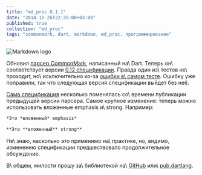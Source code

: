```yaml
---
title: "md_proc 0.1.1"
date: "2014-11-26T22:35:00+03:00"
published: true
collection: "md_proc"
tags: "commonmark, dart, markdown, md_proc, программирование"
---
```


![](/images/3rd-party/markdown-logo.png "Markdown logo")

Обновил [парсер CommonMark][commonmark], написанный на\ Dart. Теперь он\ соответствует версии [0.12 спецификации][spec].
Правда один из\ тестов не\ проходит, но\ исключительно из-за [ошибки в\ самом тесте][bug]. Ошибку уже поправили,
так что следующая версия спецификации выйдет без неё.

[Сама спецификация][spec] несколько поменялась со\ времени публикации предыдущей версии парсера. Самое крупное
изменение: теперь можно использовать вложенные emphasis и\ strong. Например:

~~~~~markdown
*Это *вложенный* emphasis*

**Это **вложенный** strong**
~~~~~

Не\ знаю, насколько это применимо на\ практике, но, видимо, изменению спецификации предшествовало продолжительное
обсуждение.

В\ общем, милости прошу за\ библиотекой на\ [GitHub] или\ [pub.dartlang][pub].

[commonmark]: http://dikmax.name/post/commonmark-markdown-parser/
[bug]: https://github.com/jgm/CommonMark/issues/209
[GitHub]: https://github.com/dikmax/md_proc
[pub]: https://pub.dartlang.org/packages/md_proc
[spec]: http://spec.commonmark.org/0.12/
